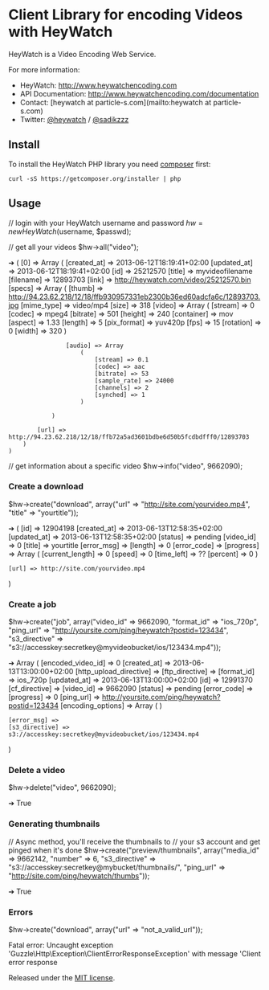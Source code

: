 # Client Library for encoding Videos with HeyWatch #

HeyWatch is a Video Encoding Web Service.

For more information:

* HeyWatch: http://www.heywatchencoding.com
* API Documentation: http://www.heywatchencoding.com/documentation
* Contact: [heywatch at particle-s.com](mailto:heywatch at particle-s.com)
* Twitter: [@heywatch](http://twitter.com/heywatch) / [@sadikzzz](http://twitter.com/sadikzzz)

## Install ##

To install the HeyWatch PHP library you need [composer](http://getcomposer.org) first:

``` console
curl -sS https://getcomposer.org/installer | php
```

## Usage ##

  // login with your HeyWatch username and password
  $hw = new HeyWatch($username, $passwd);

  // get all your videos
  $hw->all("video");

  ➔ (
    [0] => Array
        (
            [created_at] => 2013-06-12T18:19:41+02:00
            [updated_at] => 2013-06-12T18:19:41+02:00
            [id] => 25212570
            [title] => myvideofilename
            [filename] => 12893703
            [link] => http://heywatch.com/video/25212570.bin
            [specs] => Array
                (
                    [thumb] => http://94.23.62.218/12/18/ffb930957331eb2300b36ed60adcfa6c/12893703.jpg
                    [mime_type] => video/mp4
                    [size] => 318
                    [video] => Array
                        (
                            [stream] => 0
                            [codec] => mpeg4
                            [bitrate] => 501
                            [height] => 240
                            [container] => mov
                            [aspect] => 1.33
                            [length] => 5
                            [pix_format] => yuv420p
                            [fps] => 15
                            [rotation] => 0
                            [width] => 320
                        )

                    [audio] => Array
                        (
                            [stream] => 0.1
                            [codec] => aac
                            [bitrate] => 53
                            [sample_rate] => 24000
                            [channels] => 2
                            [synched] => 1
                        )

                )

            [url] => http://94.23.62.218/12/18/ffb72a5ad3601bdbe6d50b5fcdbdfff0/12893703
        )
    )

  // get information about a specific video
  $hw->info("video", 9662090);

### Create a download ###

  $hw->create("download", array("url" => "http://site.com/yourvideo.mp4", "title" => "yourtitle"));

  ➔ (
    [id] => 12904198
    [created_at] => 2013-06-13T12:58:35+02:00
    [updated_at] => 2013-06-13T12:58:35+02:00
    [status] => pending
    [video_id] => 0
    [title] => yourtitle
    [error_msg] =>
    [length] => 0
    [error_code] =>
    [progress] => Array
        (
            [current_length] => 0
            [speed] => 0
            [time_left] => ??
            [percent] => 0
        )

    [url] => http://site.com/yourvideo.mp4
)

### Create a job ###

  $hw->create("job", array("video_id" => 9662090, "format_id" => "ios_720p", "ping_url" => "http://yoursite.com/ping/heywatch?postid=123434", "s3_directive" => "s3://accesskey:secretkey@myvideobucket/ios/123434.mp4"));

  ➔ Array
  (
    [encoded_video_id] => 0
    [created_at] => 2013-06-13T13:00:00+02:00
    [http_upload_directive] =>
    [ftp_directive] =>
    [format_id] => ios_720p
    [updated_at] => 2013-06-13T13:00:00+02:00
    [id] => 12991370
    [cf_directive] =>
    [video_id] => 9662090
    [status] => pending
    [error_code] =>
    [progress] => 0
    [ping_url] => http://yoursite.com/ping/heywatch?postid=123434
    [encoding_options] => Array
        (
        )

    [error_msg] =>
    [s3_directive] => s3://accesskey:secretkey@myvideobucket/ios/123434.mp4
  )

### Delete a video ###

  $hw->delete("video", 9662090);

  ➔ True

### Generating thumbnails ###

  // Async method, you'll receive the thumbnails to
  // your s3 account and get pinged when it's done
  $hw->create("preview/thumbnails", array("media_id" => 9662142, "number" => 6, "s3_directive" => "s3://accesskey:secretkey@mybucket/thumbnails/", "ping_url" => "http://site.com/ping/heywatch/thumbs"));

  ➔ True

### Errors ###

  $hw->create("download", array("url" => "not_a_valid_url"));

  Fatal error: Uncaught exception 'Guzzle\Http\Exception\ClientErrorResponseException' with message 'Client error response

Released under the [MIT license](http://www.opensource.org/licenses/mit-license.php).